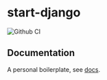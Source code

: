 # start-django

![Github CI](https://github.com/justmars/start-django/actions/workflows/main.yml/badge.svg)

## Documentation

A personal boilerplate, see [docs](https://mv3.dev/start-django).
